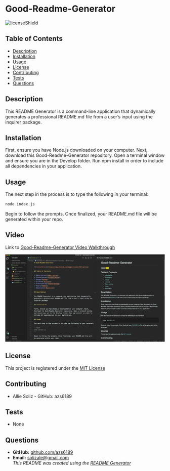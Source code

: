 # Good-Readme-Generator

![licenseShield](https://img.shields.io/badge/license-MIT-yellow)

## Table of Contents

- [Description](#description)
- [Installation](#installation)
- [Usage](#usage)
- [License](#license)
- [Contributing](#contributing)
- [Tests](#tests)
- [Questions](#questions)

## Description

This README Generator is a command-line application that dynamically generates a professional README.md file from a user’s input using the inquirer package.

## Installation

First, ensure you have Node.js downloaded on your computer. Next, download this Good-Readme-Generator repository. Open a terminal window and ensure you are in the Develop folder. Run npm install in order to include all dependencies in your application.

## Usage

The next step in the process is to type the following in your terminal:

```bash
node index.js
```

Begin to follow the prompts. Once finalized, your README.md file will be generated within your repo.

## Video

Link to [Good-Readme-Generator Video Walkthrough](https://drive.google.com/file/d/1WNiwciQzrEhzqrhNfmEhhf8wspItfrZY/view?usp=sharing)

![alt text](./assets/Good-Readme-Generator-Image.png)

## License

This project is registered under the [MIT License](/LICENSE)

## Contributing

- Allie Soliz - GitHub: azs6189

## Tests

- None

## Questions

- **GitHub:** [github.com/azs6189](https://github.com/azs6189)
- **Email:** [solizale@gmail.com](mailto:solizale@gmail.com)  
  _This README was created using the [README Generator](https://github.com/azs6189/Good-Readme-Generator)_
